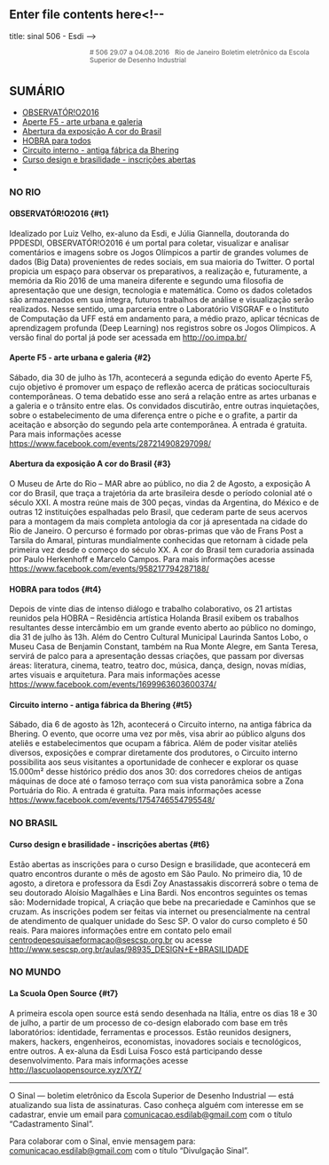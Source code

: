 Enter file contents here<!--
---
title: sinal 506 - Esdi
-->
<div style="width:40em;max-width: 40em;margin: 0 auto;" markdown=1>

<div style="background:url(img/selo.png) no-repeat;line-height:1.2em;font-size:0.85em;font-weight:normal;color:#555;padding: 0 0 0 145px;margin:0 0 3em 0;" markdown="1">
# 506
29.07 a 04.08.2016   Rio de Janeiro   
Boletim eletrônico da Escola Superior de Desenho Industrial
</div>


## SUMÁRIO 

  * [OBSERVATÓR!O2016](#t1)
  * [Aperte F5 - arte urbana e galeria](#t2)
  * [Abertura da exposição A cor do Brasil](#t3)
  * [HOBRA para todos](#t4)
  * [Circuito interno - antiga fábrica da Bhering](#t5)
  * [Curso design e brasilidade - inscrições abertas](#t6)
  * [](#t7)

### NO RIO 

#### OBSERVATÓR!O2016 {#t1}

Idealizado por Luiz Velho, ex-aluno da Esdi, e Júlia Giannella, doutoranda do PPDESDI,  OBSERVATÓR!O2016 é um portal para coletar, visualizar e analisar comentários e imagens sobre os Jogos Olímpicos a partir de grandes volumes de dados (Big Data) provenientes de redes sociais, em sua maioria do Twitter. O portal propicia um espaço para observar os preparativos, a realização e, futuramente, a memória da Rio 2016 de uma maneira diferente e segundo uma filosofia de apresentação que une design, tecnologia e matemática. Como os dados coletados são armazenados em sua íntegra, futuros trabalhos de análise e visualização serão realizados. Nesse sentido, uma parceria entre o Laboratório VISGRAF e o Instituto de Computação da UFF está em andamento para, a médio prazo, aplicar técnicas de aprendizagem profunda (Deep Learning) nos registros sobre os Jogos Olímpicos. A versão final do portal já pode ser acessada em http://oo.impa.br/


#### Aperte F5 - arte urbana e galeria {#2}

Sábado, dia 30 de julho às 17h, acontecerá a segunda edição do evento Aperte F5, cujo objetivo é promover um espaço de reflexão acerca de práticas socioculturais contemporâneas. O tema debatido esse ano será a relação entre as artes urbanas e a galeria e o trânsito entre elas. Os convidados discutirão, entre outras inquietações, sobre o estabelecimento de uma diferença entre o piche e o grafite, a partir da aceitação e absorção do segundo pela arte contemporânea. A entrada é gratuita. Para mais informações acesse https://www.facebook.com/events/287214908297098/ 


#### Abertura da exposição A cor do Brasil {#3} 

O Museu de Arte do Rio – MAR abre ao público, no dia 2 de Agosto, a exposição A cor do Brasil, que traça a trajetória da arte brasileira desde o período colonial até o século XXI. A mostra reúne mais de 300 peças, vindas da Argentina, do México e de outras 12 instituições espalhadas pelo Brasil, que cederam parte de seus acervos para a montagem da mais completa antologia da cor já apresentada na cidade do Rio de Janeiro. O percurso é formado por obras-primas que vão de Frans Post a Tarsila do Amaral, pinturas mundialmente conhecidas que retornam à cidade pela primeira vez desde o começo do século XX. A cor do Brasil tem curadoria assinada por Paulo Herkenhoff e Marcelo Campos. Para mais informações acesse https://www.facebook.com/events/958217794287188/


#### HOBRA para todos {#t4}

Depois de vinte dias de intenso diálogo e trabalho colaborativo, os 21 artistas reunidos pela HOBRA – Residência artística Holanda Brasil exibem os trabalhos resultantes desse intercâmbio em um grande evento aberto ao público no domingo, dia 31 de julho às 13h. Além do Centro Cultural Municipal Laurinda Santos Lobo, o Museu Casa de Benjamin Constant, também na Rua Monte Alegre, em Santa Teresa, servirá de palco para a apresentação dessas criações, que passam por diversas áreas: literatura, cinema, teatro, teatro doc, música, dança, design, novas mídias, artes visuais e arquitetura. Para mais informações acesse https://www.facebook.com/events/1699963603600374/ 


#### Circuito interno - antiga fábrica da Bhering {#t5}

Sábado, dia 6 de agosto às 12h, acontecerá o Circuito interno, na antiga fábrica da Bhering. O evento, que ocorre uma vez por mês, visa abrir ao público alguns dos ateliês e estabelecimentos que ocupam a fábrica. Além de poder visitar ateliês diversos, exposições e comprar diretamente dos produtores, o Circuito interno possibilita aos seus visitantes a oportunidade de conhecer e explorar os quase 15.000m² desse histórico prédio dos anos 30: dos corredores cheios de antigas máquinas de doce até o famoso terraço com sua vista panorâmica sobre a Zona Portuária do Rio. A entrada é gratuita. Para mais informações acesse https://www.facebook.com/events/1754746554795548/

### NO BRASIL 

####  Curso design e brasilidade - inscrições abertas {#t6}

Estão abertas as inscrições para o curso Design e brasilidade, que acontecerá em quatro encontros durante o mês de agosto em São Paulo. No primeiro dia, 10 de agosto, a diretora e professora da Esdi Zoy Anastassakis discorrerá sobre o tema de seu doutorado Aloísio Magalhães e Lina Bardi. Nos encontros seguintes os temas são: Modernidade tropical, A criação que bebe na precariedade e Caminhos que se cruzam. As inscrições podem ser feitas via internet ou presencialmente na central de atendimento de qualquer unidade do Sesc SP. O valor do curso completo é 50 reais. Para maiores informações entre em contato pelo email   centrodepesquisaeformacao@sescsp.org.br  ou acesse http://www.sescsp.org.br/aulas/98935_DESIGN+E+BRASILIDADE 


### NO MUNDO

#### La Scuola Open Source {#t7}

A primeira escola open source está sendo desenhada na Itália, entre os dias 18 e 30 de julho, a partir de um processo de co-design elaborado com base em três laboratórios: identidade, ferramentas e processos. Estão reunidos designers, makers, hackers, engenheiros, economistas, inovadores sociais e tecnológicos, entre outros. A ex-aluna da Esdi Luisa Fosco está participando desse desenvolvimento. Para mais informações acesse http://lascuolaopensource.xyz/XYZ/ 


- - -

O Sinal — boletim eletrônico da Escola Superior de Desenho Industrial — está atualizando sua lista de assinaturas. Caso conheça alguém com interesse em se cadastrar, envie um email para comunicacao.esdilab@gmail.com com o título “Cadastramento Sinal”. 

Para colaborar com o Sinal, envie mensagem para: comunicacao.esdilab@gmail.com com o título “Divulgação Sinal”.

</div>

<img src="img/selo.png" style="display:none;opacity:0;width:0;height:0;" />
